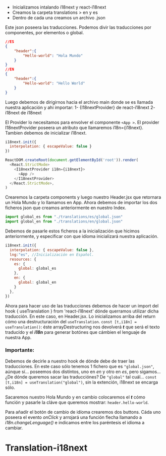 - Inicializamos intalando i18next y react-i18next
- Creamos la carpeta translations > en y es
- Dentro de cada una creamos un archivo .json

Este json poseera las traducciones. Podemos divir las traducciones por componentes, por elementos o global.
```json
//ES
{
    "header":{
        "Hello-world": "Hola Mundo"
    }
}
//EN
{
    "header":{
        "Hello-world": "Hello World"
    }
}
```
Luego debemos de dirigirnos hacia el archivo main donde se es llamada nuestra aplicación y ahi importar: 
1- {I18nextProvider} de react-i18next
2- i18next de i18next

El Provider lo necesitamos para envolver el componente ``<App >``. El provider I18nextProvider poseera un atributo que llamaremos i18n={i18next}. Tambien debemos de inicializar i18next.
```js
i18next.init({
  interpolation: { escapeValue: false }
})

ReactDOM.createRoot(document.getElementById('root')).render(
  <React.StrictMode>
    <I18nextProvider i18n={i18next}>
      <App />
    </I18nextProvider>
  </React.StrictMode>,
)
```
Crearemos la carpeta components y luego nuestro Header.jsx que retornara un Hola Mundo y lo llamamos en App.
Ahora debemos de importar los dos ficheros json que creamos anteriormente en nuestro Index.
```js
import global_es from "./translations/es/global.json"
import global_en from "./translations/en/global.json"
```
Debemos de pasarle estos ficheros a la inicialización que hicimos anteriormente, y especificar con que idíoma inicializará nuestra aplicación.
```js
i18next.init({
  interpolation: { escapeValue: false },
  lng:"es", //Inicialización en Español.
  resources: {
    es: {
      global: global_es
    },
    en: {
      global: global_en
    }
  },
})
```
Ahora para hacer uso de las traducciones debemos de hacer un import del hook { useTranslation } from 'react-i18next' dónde querramos utilizar dicha traducción. En este caso, en Header.jsx.
 Lo inicializamos arriba del return cómo una destructuración del ``useTranslation``.
 `const [t,i18n] = useTranslation()`: éste arrayDestructuring nos devolverá _**t**_ que será el texto traducído y el _**i18n**_ para generar botónes que cámbien el lenguaje de nuestra App.

### Importante:
Debemos de decirle a nuestro hook de dónde debe de traer las traducciones. En este caso sólo tenemos 1 fichero que es `"global.json"`, aúnque sí... poseemos dos distíntos, uno en *en* y otro en *es*, pero sigamos... 
¿De dónde queremos sacar las traducciónes? De `"global"` tal cuál... `const [t,i18n] = useTranslation("global")`, sin la extención, i18next se encarga sólo.

Sacaremos nuestro Hola Mundo y en cambio colocaremos el _**t**_ cómo función y pasarle la cláve que queremos mostrar: `header.hello-world`.

Para añadír el botón de cambio de idíoma crearemos dos buttons. Cáda uno poseera el evento *onClick* y arrojará una función flecha llamando a *i18n.changeLenguage()* e indicamos entre los paréntesis el idíoma a cambiar.
# Translation-i18next
